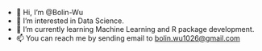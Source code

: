 - 👋 Hi, I’m @Bolin-Wu
- 👀 I’m interested in Data Science.
- 🌱 I’m currently learning Machine Learning and R package development.
- 📫 You can reach me by sending email to bolin.wu1026@gmail.com

<!---
Bolin-Wu/Bolin-Wu is a ✨ special ✨ repository because its `README.md` (this file) appears on your GitHub profile.
You can click the Preview link to take a look at your changes.
--->

